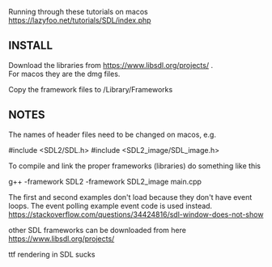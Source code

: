 Running through these tutorials on macos 
https://lazyfoo.net/tutorials/SDL/index.php


INSTALL
-----------------------------------------------------

Download the libraries from https://www.libsdl.org/projects/ .  
For macos they are the dmg files.

Copy the framework files to /Library/Frameworks


NOTES
-----------------------------------------------------

The names of header files need to be changed on macos, e.g.

#include <SDL2/SDL.h>
#include <SDL2_image/SDL_image.h>


To compile and link the proper frameworks (libraries) do something like this

g++ -framework SDL2 -framework SDL2_image main.cpp


The first and second examples don't load because they don't have event loops.  The event polling example event code is used instead. https://stackoverflow.com/questions/34424816/sdl-window-does-not-show

other SDL frameworks can be downloaded from here
https://www.libsdl.org/projects/


ttf rendering in SDL sucks